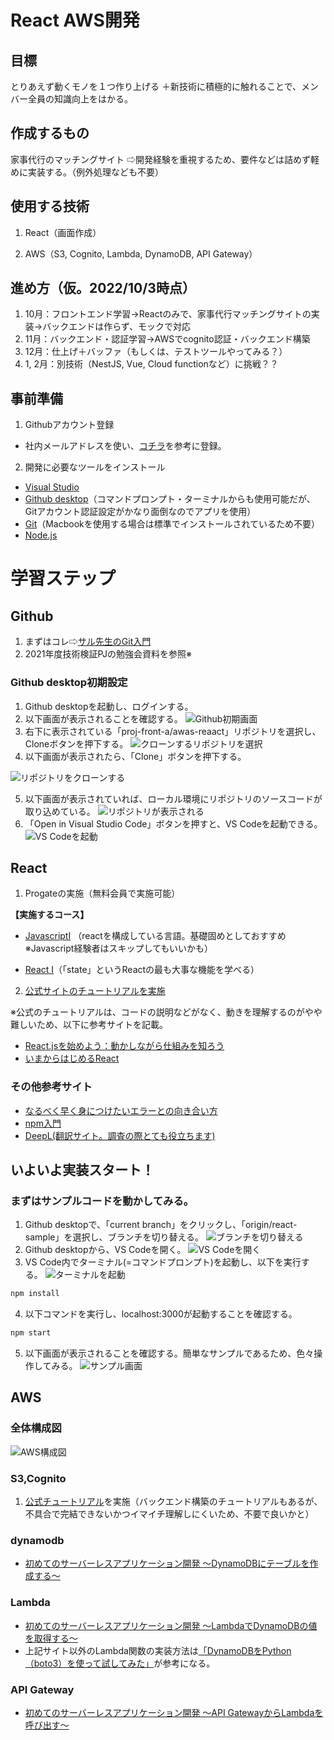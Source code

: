 # React AWS開発

## 目標

とりあえず動くモノを１つ作り上げる
＋新技術に積極的に触れることで、メンバー全員の知識向上をはかる。

## 作成するもの

家事代行のマッチングサイト
⇨開発経験を重視するため、要件などは詰めず軽めに実装する。（例外処理なども不要）

## 使用する技術

1. React（画面作成）

2. AWS（S3, Cognito, Lambda, DynamoDB, API Gateway）

## 進め方（仮。2022/10/3時点）
1. 10月：フロントエンド学習→Reactのみで、家事代行マッチングサイトの実装→バックエンドは作らず、モックで対応
2. 11月：バックエンド・認証学習→AWSでcognito認証・バックエンド構築
3. 12月：仕上げ＋バッファ（もしくは、テストツールやってみる？）
4. 1, 2月：別技術（NestJS, Vue, Cloud functionなど）に挑戦？？

## 事前準備

1. Githubアカウント登録
- 社内メールアドレスを使い、[コチラ](https://qiita.com/ayatokura/items/9eabb7ae20752e6dc79d)を参考に登録。

2. 開発に必要なツールをインストール
- [Visual Studio](https://code.visualstudio.com/download)
- [Github desktop](https://desktop.github.com/)（コマンドプロンプト・ターミナルからも使用可能だが、Gitアカウント認証設定がかなり面倒なのでアプリを使用）
- [Git](https://www.curict.com/item/60/60bfe0e.html)（Macbookを使用する場合は標準でインストールされているため不要）
- [Node.js](https://prog-8.com/docs/nodejs-env-win)

# 学習ステップ
## Github
1. まずはコレ⇨[サル先生のGit入門](https://backlog.com/ja/git-tutorial/)
2. 2021年度技術検証PJの勉強会資料を参照※
### Github desktop初期設定
1. Github desktopを起動し、ログインする。
2. 以下画面が表示されることを確認する。
![Github初期画面](img/%E3%82%B9%E3%82%AF%E3%83%AA%E3%83%BC%E3%83%B3%E3%82%B7%E3%83%A7%E3%83%83%E3%83%88%202022-09-29%2017.36.38.png)
3. 右下に表示されている「proj-front-a/awas-reaact」リポジトリを選択し、Cloneボタンを押下する。
![クローンするリポジトリを選択](img/%E3%82%B9%E3%82%AF%E3%83%AA%E3%83%BC%E3%83%B3%E3%82%B7%E3%83%A7%E3%83%83%E3%83%88%202022-09-29%2017.37.05.png)
4. 以下画面が表示されたら、「Clone」ボタンを押下する。

![リポジトリをクローンする](img/%E3%82%B9%E3%82%AF%E3%83%AA%E3%83%BC%E3%83%B3%E3%82%B7%E3%83%A7%E3%83%83%E3%83%88%202022-09-29%2017.37.48.png)

5. 以下画面が表示されていれば、ローカル環境にリポジトリのソースコードが取り込めている。
![リポジトリが表示される](img/%E3%82%B9%E3%82%AF%E3%83%AA%E3%83%BC%E3%83%B3%E3%82%B7%E3%83%A7%E3%83%83%E3%83%88%202022-09-29%2017.38.33.png)
6. 「Open in Visual Studio Code」ボタンを押すと、VS Codeを起動できる。
![VS Codeを起動](img/%E3%82%B9%E3%82%AF%E3%83%AA%E3%83%BC%E3%83%B3%E3%82%B7%E3%83%A7%E3%83%83%E3%83%88%202022-09-29%2017.38.58.png)
## React

1. Progateの実施（無料会員で実施可能）

**【実施するコース】**

- [JavascriptⅠ](https://prog-8.com/lessons/es6/study/1)
（reactを構成している言語。基礎固めとしておすすめ※Javascript経験者はスキップしてもいいかも）

- [React Ⅰ](https://prog-8.com/lessons/react/study/1)（「state」というReactの最も大事な機能を学べる）

2. [公式サイトのチュートリアルを実施](https://ja.reactjs.org/tutorial/tutorial.html)

※公式のチュートリアルは、コードの説明などがなく、動きを理解するのがやや難しいため、以下に参考サイトを記載。

- [React.jsを始めよう：動かしながら仕組みを知ろう](https://media.wemotion.co.jp/technology/react-js%E3%82%92%E5%A7%8B%E3%82%81%E3%82%88%E3%81%86%EF%BC%9A%E5%8B%95%E3%81%8B%E3%81%97%E3%81%AA%E3%81%8C%E3%82%89%E4%BB%95%E7%B5%84%E3%81%BF%E3%82%92%E7%9F%A5%E3%82%8D%E3%81%86/)
- [いまからはじめるReact](https://qiita.com/Kazunori-Kimura/items/d94ddd1a8d8e2e39d504)

### その他参考サイト
- [なるべく早く身につけたいエラーとの向き合い方](https://qiita.com/tak001/items/5f43cb475565667a5bf7)
- [npm入門](https://qiita.com/maitake9116/items/7825d90c09f3e2f87dea)
- [DeepL(翻訳サイト。調査の際とても役立ちます)](https://www.deepl.com/ja/translator?referrer=https%3A%2F%2Fwww.google.com%2F)

## いよいよ実装スタート！
### まずはサンプルコードを動かしてみる。
1. Github desktopで、「current branch」をクリックし、「origin/react-sample」を選択し、ブランチを切り替える。
![ブランチを切り替える](img/%E3%82%B9%E3%82%AF%E3%83%AA%E3%83%BC%E3%83%B3%E3%82%B7%E3%83%A7%E3%83%83%E3%83%88%202022-09-29%2017.39.09.png)
2. Github desktopから、VS Codeを開く。
![VS Codeを開く](img/%E3%82%B9%E3%82%AF%E3%83%AA%E3%83%BC%E3%83%B3%E3%82%B7%E3%83%A7%E3%83%83%E3%83%88%202022-09-29%2017.39.30.png)
3. VS Code内でターミナル(=コマンドプロンプト)を起動し、以下を実行する。
![ターミナルを起動](img/%E3%82%B9%E3%82%AF%E3%83%AA%E3%83%BC%E3%83%B3%E3%82%B7%E3%83%A7%E3%83%83%E3%83%88%202022-09-29%2017.40.09.png)
```bash　
npm install
```
4. 以下コマンドを実行し、localhost:3000が起動することを確認する。
```bash　
npm start
```
5. 以下画面が表示されることを確認する。簡単なサンプルであるため、色々操作してみる。
![サンプル画面](img/%E3%82%B9%E3%82%AF%E3%83%AA%E3%83%BC%E3%83%B3%E3%82%B7%E3%83%A7%E3%83%83%E3%83%88%202022-09-29%2018.04.53.png)

## AWS
### 全体構成図

![AWS構成図](img/%E3%82%B9%E3%82%AF%E3%83%AA%E3%83%BC%E3%83%B3%E3%82%B7%E3%83%A7%E3%83%83%E3%83%88%202022-10-03%2017.01.41.png)
### S3,Cognito
1. [公式チュートリアル](https://aws.amazon.com/jp/getting-started/hands-on/build-serverless-web-app-lambda-apigateway-s3-dynamodb-cognito/)を実施（バックエンド構築のチュートリアルもあるが、不具合で完結できないかつイマイチ理解しにくいため、不要で良いかと）

### dynamodb
- [初めてのサーバーレスアプリケーション開発 ～DynamoDBにテーブルを作成する～](https://dev.classmethod.jp/articles/serverless-first-dynamodb/)

### Lambda
- [初めてのサーバーレスアプリケーション開発 ～LambdaでDynamoDBの値を取得する～](https://dev.classmethod.jp/articles/serverless-first-lambda/)
- 上記サイト以外のLambda関数の実装方法は[「DynamoDBをPython（boto3）を使って試してみた」](https://qiita.com/estaro/items/b329deafdfef790aa355)が参考になる。

### API Gateway
- [初めてのサーバーレスアプリケーション開発 ～API GatewayからLambdaを呼び出す～](https://dev.classmethod.jp/articles/serverless-first-apigateway/)
